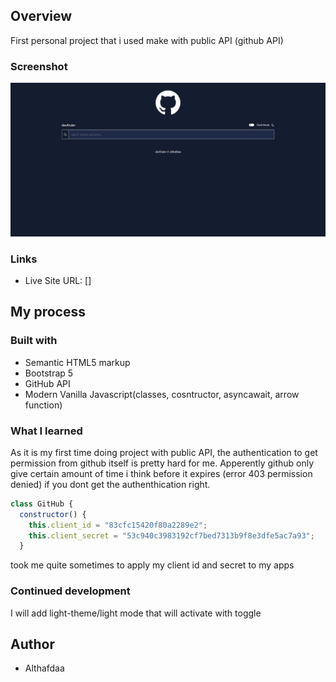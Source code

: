 ## Overview

First personal project that i used make with public API (github API)

### Screenshot

![](./screenshotdesktop.png)

### Links

- Live Site URL: []

## My process

### Built with

- Semantic HTML5 markup
- Bootstrap 5
- GitHub API
- Modern Vanilla Javascript(classes, cosntructor, asyncawait, arrow function)

### What I learned

As it is my first time doing project with public API, the authentication to get permission from github itself is pretty hard for me. Apperently github only give certain amount of time i think before it expires (error 403 permission denied) if you dont get the authenthication right.

```javascript
class GitHub {
  constructor() {
    this.client_id = "83cfc15420f80a2289e2";
    this.client_secret = "53c940c3983192cf7bed7313b9f8e3dfe5ac7a93";
  }
```

took me quite sometimes to apply my client id and secret to my apps

### Continued development

I will add light-theme/light mode that will activate with toggle

## Author

- Althafdaa
